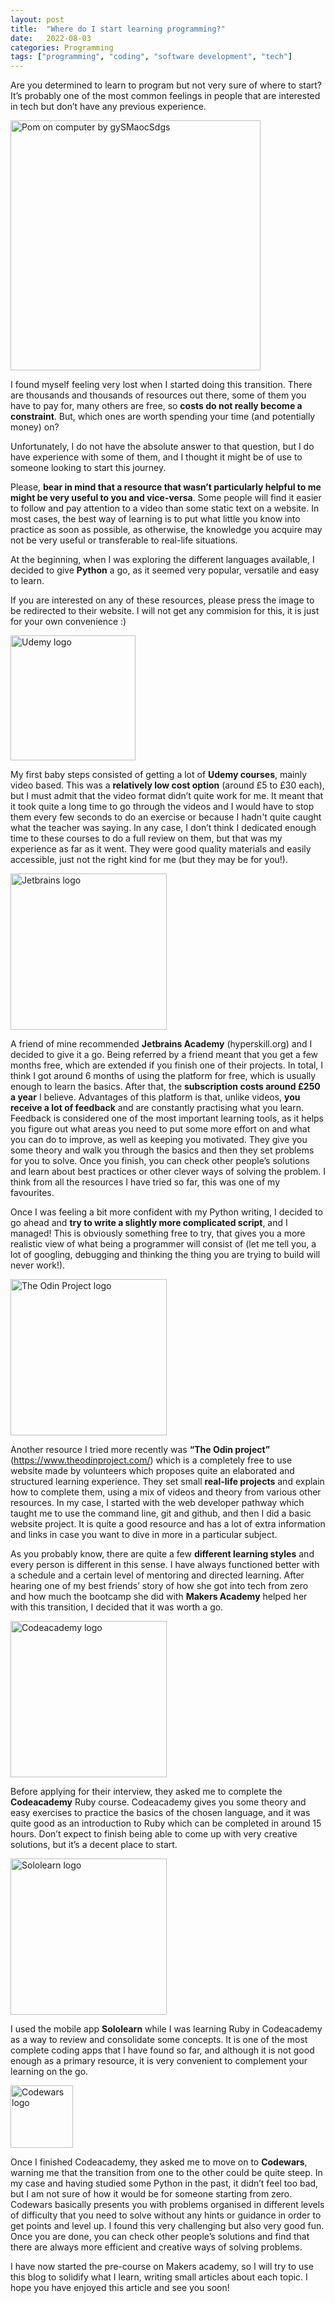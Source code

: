 ```yaml
---
layout: post
title:  "Where do I start learning programming?"
date:   2022-08-03
categories: Programming
tags: ["programming", "coding", "software development", "tech"]
---
```


Are you determined to learn to program but not very sure of where to start? It’s probably one of the most common feelings in people that are interested in tech but don’t have any previous experience.

<p><img src="/assets/images/cookie-the-pom-gySMaocSdqs-unsplash-min.jpg" alt="Pom on computer by gySMaocSdgs" width="400"></p>

I found myself feeling very lost when I started doing this transition. There are thousands and thousands of resources out there, some of them you have to pay for, many others are free, so **costs do not really become a constraint**. But, which ones are worth spending your time (and potentially money) on?

Unfortunately, I do not have the absolute answer to that question, but I do have experience with some of them, and I thought it might be of use to someone looking to start this journey.

Please, **bear in mind that a resource that wasn’t particularly helpful to me might be very useful to you and vice-versa**. Some people will find it easier to follow and pay attention to a video than some static text on a website. In most cases, the best way of learning is to put what little you know into practice as soon as possible, as otherwise, the knowledge you acquire may not be very useful or transferable to real-life situations.

At the beginning, when I was exploring the different languages available, I decided to give **Python** a go, as it seemed very popular, versatile and easy to learn.

If you are interested on any of these resources, please press the image to be redirected to their website. I will not get any commision for this, it is just for your own convenience :)

<a href="https://www.udemy.com/">
    <img src="/assets/images/udemy.png" alt="Udemy logo" width="200">
</a>

My first baby steps consisted of getting a lot of **Udemy courses**, mainly video based. This was a **relatively low cost option** (around £5 to £30 each), but I must admit that the video format didn’t quite work for me. It meant that it took quite a long time to go through the videos and I would have to stop them every few seconds to do an exercise or because I hadn't quite caught what the teacher was saying. In any case, I don’t think I dedicated enough time to these courses to do a full review on them, but that was my experience as far as it went. They were good quality materials and easily accessible, just not the right kind for me (but they may be for you!).


<a href="https://hyperskill.org">
    <img src="/assets/images/jetbrains.svg" alt="Jetbrains logo" width="250">
</a>

A friend of mine recommended **Jetbrains Academy** (hyperskill.org) and I decided to give it a go. Being referred by a friend meant that you get a few months free, which are extended if you finish one of their projects. In total, I think I got around 6 months of using the platform for free, which is usually enough to learn the basics. After that, the **subscription costs around £250 a year** I believe. Advantages of this platform is that, unlike videos, **you receive a lot of feedback** and are constantly practising what you learn. Feedback is considered one of the most important learning tools, as it helps you figure out what areas you need to put some more effort on and what you can do to improve, as well as keeping you motivated. They give you some theory and walk you through the basics and then they set problems for you to solve. Once you finish, you can check other people’s solutions and learn about best practices or other clever ways of solving the problem. I think from all the resources I have tried so far, this was one of my favourites.

Once I was feeling a bit more confident with my Python writing, I decided to go ahead and **try to write a slightly more complicated script**, and I managed! This is obviously something free to try, that gives you a more realistic view of what being a programmer will consist of (let me tell you, a lot of googling, debugging and thinking the thing you are trying to build will never work!).


<a href="https://www.theodinproject.com">
    <img src="/assets/images/theodinprojecttransparent.png" alt="The Odin Project logo" width="250">
</a>

Another resource I tried more recently was **“The Odin project”** (https://www.theodinproject.com/) which is a completely free to use website made by volunteers which proposes quite an elaborated and structured learning experience. They set small **real-life projects** and explain how to complete them, using a mix of videos and theory from various other resources. In my case, I started with the web developer pathway which taught me to use the command line, git and github, and then I did a basic website project. It is quite a good resource and has a lot of extra information and links in case you want to dive in more in a particular subject.

As you probably know, there are quite a few **different learning styles** and every person is different in this sense. I have always functioned better with a schedule and a certain level of mentoring and directed learning. After hearing one of my best friends’ story of how she got into tech from zero and how much the bootcamp she did with **Makers Academy** helped her with this transition, I decided that it was worth a go.

<a href="https://www.codeacademy.com">
    <img src="/assets/images/codeacademy.jpg" alt="Codeacademy logo" width="250">
</a>

Before applying for their interview, they asked me to complete the **Codeacademy** Ruby course. Codeacademy gives you some theory and easy exercises to practice the basics of the chosen language, and it was quite good as an introduction to Ruby which can be completed in around 15 hours. Don’t expect to finish being able to come up with very creative solutions, but it’s a decent place to start.


<a href="https://www.sololearn.com">
    <img src="/assets/images/SoloLearn.svg.png" alt="Sololearn logo" width="250">
</a>

I used the mobile app **Sololearn** while I was learning Ruby in Codeacademy as a way to review and consolidate some concepts. It is one of the most complete coding apps that I have found so far, and although it is not good enough as a primary resource, it is very convenient to complement your learning on the go.


<a href="https://www.codewars.com">
    <img src="/assets/images/codewars.png" alt="Codewars logo" width="100">
</a>

Once I finished Codeacademy, they asked me to move on to **Codewars**, warning me that the transition from one to the other could be quite steep. In my case and having studied some Python in the past, it didn’t feel too bad, but I am not sure of how it would be for someone starting from zero. Codewars basically presents you with problems organised in different levels of difficulty that you need to solve without any hints or guidance in order to get points and level up. I found this very challenging but also very good fun. Once you are done, you can check other people’s solutions and find that there are always more efficient and creative ways of solving problems.

I have now started the pre-course on Makers academy, so I will try to use this blog to solidify what I learn, writing small articles about each topic. I hope you have enjoyed this article and see you soon!
